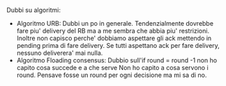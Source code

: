 Dubbi su algoritmi:
- Algoritmo URB:
	Dubbi un po in generale. Tendenzialmente dovrebbe fare piu' delivery del RB ma a me sembra che abbia piu' restrizioni.
	Inoltre non capisco perche' dobbiamo aspettare gli ack mettendo in pending prima di fare delivery. Se tutti aspettano
	ack per fare delivery, nessuno deliverera' mai nulla.
- Algoritmo Floading consensus:
	Dubbio sull'if round = round -1 non ho capito cosa succede e a che serve
	Non ho capito a cosa servono i round. Pensave fosse un round per ogni decisione ma mi sa di no.

